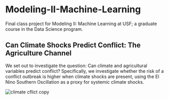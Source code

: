 # Modeling-II-Machine-Learning
Final class project for Modeling II: Machine Learning at USF; a graduate course in the Data Science program.


## Can Climate Shocks Predict Conflict: The Agriculture Channel

We set out to investigate the question: Can climate and agricultural variables predict conflict? Specifically, we investigate whether the risk of a conflict outbreak is higher when climate shocks are present, using the El Nino Southern Oscillation as a proxy for systemic climate shocks.

![climate cflict copy](https://user-images.githubusercontent.com/76070533/229713699-07104b8b-3f58-40a2-b795-efd4ccd712f1.png)
